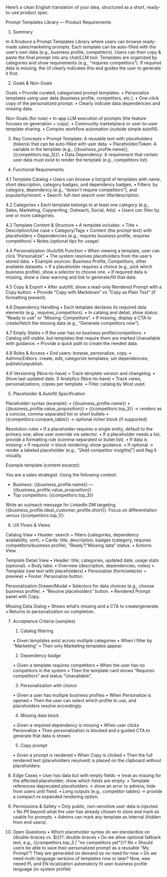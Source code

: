 Here’s a clean English translation of your idea, structured as a short, ready-to-use product spec.

Prompt Templates Library — Product Requirements

1) Summary

In
4.1troduce a Prompt Templates Library where users can browse ready-made sales/marketing prompts. Each template can be auto-filled with the user’s own data (e.g., business profile, competitors). Users can then copy & paste the final prompt into any chat/LLM tool. Templates are organized by categories and show requirements (e.g., “requires competitors”). If required data is missing, the UI clearly indicates this and guides the user to generate it first.

2) Goals & Non-Goals

Goals
	•	Provide curated, categorized prompt templates.
	•	Personalize templates using user data (business profile, competitors, etc.).
	•	One-click copy of the personalized prompt.
	•	Clearly indicate data dependencies and missing data.

Non-Goals (for now)
	•	In-app LLM execution of prompts (the feature focuses on generation + copy).
	•	Community marketplace or user-to-user template sharing.
	•	Complex workflow automation (outside simple autofill).

3) Key Concepts
	•	Prompt Template: A reusable text with placeholders (tokens) that can be auto-filled with user data.
	•	Placeholder/Token: A variable in the template (e.g., {{business_profile.name}}, {{competitors.top_3}}).
	•	Data Dependency: A requirement that certain user data must exist to render the template (e.g., competitors list).

4) Functional Requirements

4.1 Template Catalog
	•	Users can browse a list/grid of templates with name, short description, category badges, and dependency badges.
	•	Filters: by category, dependency (e.g., “doesn’t require competitors”), and popularity/recent.
	•	Search: full-text search over title/description.

4.2 Categories
	•	Each template belongs to at least one category (e.g., Sales, Marketing, Copywriting, Outreach, Social, Ads).
	•	Users can filter by one or more categories.

4.3 Template Content & Structure
	•	A template includes:
	•	Title
	•	Description/Use case
	•	Category/Tags
	•	Content (the prompt text) with placeholders
	•	Dependencies (e.g., requires business profile, requires competitors)
	•	Notes (optional tips for usage)

4.4 Personalization (Autofill) Function
	•	When viewing a template, user can click “Personalize”.
	•	The system resolves placeholders from the user’s stored data.
	•	Example sources: Business Profile, Competitors, other available datasets.
	•	If a placeholder requires a choice (e.g., pick which business profile), show a selector to choose one.
	•	If required data is missing, show a clear warning and link to generate/fill that data.

4.5 Copy & Export
	•	After autofill, show a read-only Rendered Prompt with a Copy button.
	•	Provide “Copy with Markdown” vs “Copy as Plain Text” (if formatting present).

4.6 Dependency Handling
	•	Each template declares its required data elements (e.g., requires_competitors).
	•	In catalog and detail, show status: “Ready to use” or “Missing: Competitors”.
	•	If missing, display a CTA to create/fetch the missing data (e.g., “Generate competitors now”).

4.7 Empty States
	•	If the user has no business profile/competitors:
	•	Catalog still visible, but templates that require them are marked Unavailable with guidance.
	•	Provide a quick path to create the needed data.

4.8 Roles & Access
	•	End users: browse, personalize, copy.
	•	Admins/Editors: create, edit, categorize templates; set dependencies; publish/unpublish.

4.9 Versioning (Nice-to-have)
	•	Track template version and changelog.
	•	Show last updated date.
0 Analytics (Nice-to-have)
	•	Track views, personalizations, copies per template.
	•	Filter catalog by Most used.

5) Placeholder & Autofill Specification

Placeholder syntax (example):
	•	{{business_profile.name}}
	•	{{business_profile.value_proposition}}
	•	{{competitors.top_3}} → renders as a concise, comma-separated list or short bullets
	•	{{competitors.compare_table}} → optional richer block (if supported)

Resolution rules
	•	If a placeholder requires a single entity, default to the primary one; allow user override via selector.
	•	If a placeholder needs a list, provide a formatting rule (comma-separated or bullet list).
	•	If data is missing:
	•	If required → block rendering; show guidance.
	•	If optional → render a labeled placeholder (e.g., “[Add competitor insights]”) and flag it visually.

Example template (content excerpt):

You are a sales strategist. Using the following context:
- Business: {{business_profile.name}} — {{business_profile.value_proposition}}
- Top competitors: {{competitors.top_3}}

Write an outreach message for LinkedIn DM targeting {{business_profile.ideal_customer_profile.short}}.
Focus on differentiation versus {{competitors.top_1}}.

6) UX Flows & Views

Catalog View
	•	Header: search + filters (categories, dependency availability, sort).
	•	Cards: title, description, badges (category, requires competitors/business profile), “Ready”/“Missing data” status.
	•	Actions: View.

Template Detail View
	•	Header: title, categories, updated date, usage stats (optional).
	•	Body tabs:
	•	Overview (description, dependencies, notes)
	•	Template (raw text with placeholders)
	•	Personalize (form/selector + preview)
	•	Footer: Personalize button.

Personalization Drawer/Modal
	•	Selectors for data choices (e.g., choose business profile).
	•	“Resolve placeholders” button.
	•	Rendered Prompt panel with Copy.

Missing Data Dialog
	•	Shows what’s missing and a CTA to create/generate.
	•	Returns to personalization on completion.

7) Acceptance Criteria (samples)
	1.	Catalog filtering

	•	Given templates exist across multiple categories
	•	When I filter by “Marketing”
	•	Then only Marketing templates appear.

	2.	Dependency badge

	•	Given a template requires competitors
	•	When the user has no competitors in the system
	•	Then the template card shows “Requires competitors” and status “Unavailable”.

	3.	Personalization with choice

	•	Given a user has multiple business profiles
	•	When Personalize is opened
	•	Then the user can select which profile to use, and placeholders resolve accordingly.

	4.	Missing data block

	•	Given a required dependency is missing
	•	When user clicks Personalize
	•	Then personalization is blocked and a guided CTA to generate that data is shown.

	5.	Copy prompt

	•	Given a prompt is rendered
	•	When Copy is clicked
	•	Then the full rendered text (placeholders resolved) is placed on the clipboard without placeholders.

8) Edge Cases
	•	User has data but with empty fields → treat as missing for the affected placeholder; show which fields are empty.
	•	Template references deprecated placeholders → show an error to admins; hide from users until fixed.
	•	Long outputs (e.g., competitor tables) → provide a compact vs expanded rendering option.

9) Permissions & Safety
	•	Only public, non-sensitive user data is injected.
	•	No PII beyond what the user has already chosen to store and mark as usable for prompts.
	•	Admins can mark any template as Internal (hidden from end users).

10) Open Questions
	•	Which placeholder syntax do we standardize on (double-braces vs. ${})?:
        double-braces 
	•	Do we allow optional fallback text, e.g., {{competitors.top_3 | "no competitors yet"}}?
        No
	•	Should users be able to save their personalized prompt as a reusable “My Prompt”?
        They are generated on demand so no need for now
	•	Do we need multi-language versions of templates now or later?
        Now, wee neeed PL and EN localization automaticly fit user business profile language (or system profile)
